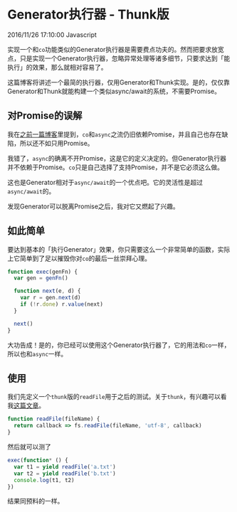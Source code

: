 # Generator执行器 - Thunk版
2016/11/26 17:10:00
Javascript


实现一个和`co`功能类似的Generator执行器是需要费点功夫的。然而把要求放宽点，只是实现一个Generator执行器，忽略异常处理等诸多细节，只要求达到「能执行」的效果，那么就相对容易了。

这篇博客将讲述一个最简的执行器，仅用Generator和Thunk实现。是的，仅仅靠Generator和Thunk就能构建一个类似async/await的系统，不需要Promise。


## 对Promise的误解

我在[之前一篇博客][MaybePromiseIsEnough]里提到，`co`和`async`之流仍旧依赖Promise，并且自己也存在缺陷，所以还不如只用Promise。

我错了，`async`的确离不开Promise，这是它的定义决定的。但Generator执行器并不依赖于Promise。`co`只是自己选择了支持Promise，并不是它必须这么做。

这也是Generator相对于`async/await`的一个优点吧。它的灵活性是超过`async/await`的。

发现Generator可以脱离Promise之后，我对它又燃起了兴趣。


## 如此简单

要达到基本的「执行Generator」效果，你只需要这么一个非常简单的函数，实际上它简单到了足以摧毁你对`co`的最后一丝崇拜心理。

```js
function exec(genFn) {
  var gen = genFn()

  function next(e, d) {
    var r = gen.next(d)
    if (!r.done) r.value(next)
  }

  next()
}
```

大功告成！是的，你已经可以使用这个Generator执行器了，它的用法和`co`一样，所以也和`async`一样。


## 使用

我们先定义一个`thunk`版的`readFile`用于之后的测试。关于`thunk`，有兴趣可以看我[这篇文章][Thunk]。

```js
function readFile(fileName) {
  return callback => fs.readFile(fileName, 'utf-8', callback)
}
```

然后就可以测了

```js
exec(function* () {
  var t1 = yield readFile('a.txt')
  var t2 = yield readFile('b.txt')
  console.log(t1, t2)
})
```

结果同预料的一样。


[MaybePromiseIsEnough]: /MaybePromiseIsEnough.html
[Thunk]: /Thunk.html
